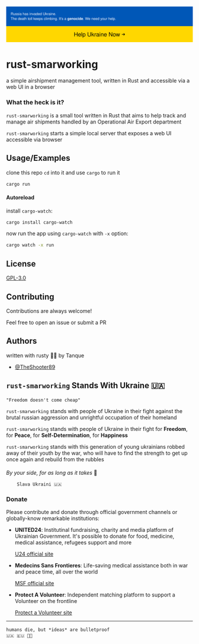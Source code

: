 [![Stand With Ukraine](https://raw.githubusercontent.com/vshymanskyy/StandWithUkraine/main/banner2-direct.svg)](https://stand-with-ukraine.pp.ua)

# rust-smarworking

a simple airshipment management tool, written in Rust and accessible via a web UI in a browser

### What the heck is it?

`rust-smarworking` is a small tool written in Rust that aims to help track and manage air shipments handled by an Operational Air Export department

`rust-smarworking` starts a simple local server that exposes a web UI accessible via browser


## Usage/Examples

clone this repo `cd` into it and use `cargo` to run it

```bash
cargo run
```

#### Autoreload
install `cargo-watch`:

```bash
cargo install cargo-watch
```

now run the app using `cargo-watch` with `-x` option:

```bash
cargo watch -x run
```

## License

[GPL-3.0](https://choosealicense.com/licenses/gpl-3.0/)


## Contributing

Contributions are always welcome!

Feel free to open an issue or submit a PR


## Authors
written with rusty 💛️💙️ by Tanque

- [@TheShooter89](https://www.github.com/TheShooter89)


## `rust-smarworking` Stands With Ukraine 🇺🇦️

    "Freedom doesn't come cheap"

`rust-smarworking` stands with people of Ukraine in their fight against the brutal russian aggression and unrightful occupation of their homeland

`rust-smarworking` stands with people of Ukraine in their fight for **Freedom**, for **Peace**, for **Self-Determination**, for **Happiness**

`rust-smarworking` stands with this generation of young ukrainians robbed away of their youth by the war, who will have to find the strength to get up once again and rebuild from the rubbles

####

_By your side, for as long as it takes_ 💪️

        Slava Ukraini 🇺🇦️

### Donate

Please contribute and donate through official government channels or globally-know remarkable institutions:

- **UNITED24**: Institutinal fundraising, charity and media platform of Ukrainian Government. It's possible to donate for food, medicine, medical assistance, refugees support and more

    [U24 official site](https://u24.gov.ua/)

- **Medecins Sans Frontieres**: Life-saving medical assistance both in war and peace time, all over the world

    [MSF official site](https://www.msf.org/ukraine)

- **Protect A Volunteer**: Independent matching platform to support a Volunteer on the frontline
    
    [Protect a Volunteer site](https://protectavolunteer.com/)

---


    humans die, but *ideas* are bulletproof
    🇺🇦️ ️🇪🇺️ 🏳️‍🌈️
